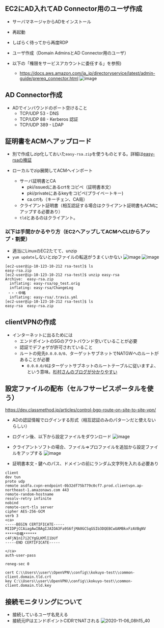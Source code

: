 
## EC2にAD入れてAD Connector用のユーザ作成
- サーバマネージャからADをインストール
- 再起動
- しばらく待ってから再度RDP
- ユーザ作成（Domain AdminsとAD Connector用のユーザ）

- 以下の「権限をサービスアカウントに委任する」を参照)
  - https://docs.aws.amazon.com/ja_jp/directoryservice/latest/admin-guide/prereq_connector.html
![image](https://user-images.githubusercontent.com/60077121/98249118-3b588580-1fb9-11eb-8c5b-30419ef01cfd.png)

## AD Connector作成
- ADでインバウンドのポート空けること
  - TCP/UDP 53 - DNS
  - TCP/UDP 88 - Kerberos 認証
  - TCP/UDP 389 - LDAP

## 証明書をACMへアップロード
- 別で作成しzip化しておいた`easy-rsa.zip`を使うものとする。詳細は[easy-rsaの検証](https://github.com/murakami-dev/study-memo/blob/master/Network/ClientVPN/easy-rsa%E3%81%AE%E6%A4%9C%E8%A8%BC.md)

- ローカルでzip展開してACMへインポート
  - サーバ証明書とCA
    - pki/issuedにあるcrtをコピペ（証明書本文）
    - pki/privateにあるkeyをコピペ(プライベートキー)
    - ca.crtも（キーチェン、CA局）
  - クライアント証明書（相互認証する場合はクライアント証明書もACMにアップする必要あり）
  - `tld`とあるのはクライアント。

### 以下は手間かかるやり方（EC2へアップしてACMへCLIからアップ・割愛）
- 適当にLinuxのEC2たてて、unzip
- `yum update`しないとzipファイルの転送がうまくいかない
![image](https://user-images.githubusercontent.com/60077121/98253282-2b8f7000-1fbe-11eb-8775-06f4acd6bf14.png)
![image](https://user-images.githubusercontent.com/60077121/98253978-10713000-1fbf-11eb-9dab-dab88775cca1.png)


```
[ec2-user@ip-10-123-10-212 rsa-test]$ ls
easy-rsa.zip
[ec2-user@ip-10-123-10-212 rsa-test]$ unzip easy-rsa
Archive:  easy-rsa.zip
  inflating: easy-rsa/op_test.orig
  inflating: easy-rsa/ChangeLog
 ・・・中略
  inflating: easy-rsa/.travis.yml
[ec2-user@ip-10-123-10-212 rsa-test]$ ls
easy-rsa  easy-rsa.zip
```

## clientVPNの作成
- インターネットに出るためには
  - エンドポイントのSGのアウトバウンド空いていることが必要
  - 認証でデフォゲが許可されていること
  - ルートの宛先`0.0.0.0/0`、ターゲットサブネットでNATGWへのルートがあることが必要
    - `0.0.0.0/0`はターゲットサブネットのルートテーブルに従いますよ、という意味。[杉村さんのブログが分かりやすい](https://blog.serverworks.co.jp/tech/2019/06/10/awsclientvpn/)

## 設定ファイルの配布（セルフサービスポータルを使う）
https://dev.classmethod.jp/articles/control-bgp-route-on-site-to-site-vpn/

- ADの認証情報でログインする形式（相互認証のみのパターンだと使えないらしい）
- ログイン後、以下から設定ファイルをダウンロード
![image](https://user-images.githubusercontent.com/60077121/98258119-d3f40300-1fc3-11eb-8111-d650a899106c.png)

- クライアントソフトの場合、ファイル⇒プロファイルを追加から設定ファイルをアップする
![image](https://user-images.githubusercontent.com/60077121/98258340-19183500-1fc4-11eb-84f6-7841cadc7e88.png)

- 証明書本文・鍵へのパス、ドメインの前にランダム文字列を入れる必要あり
```
client
dev tun
proto udp
remote asdfa.cvpn-endpoint-0b32df75b779c0cf7.prod.clientvpn.ap-northeast-1.amazonaws.com 443
remote-random-hostname
resolv-retry infinite
nobind
remote-cert-tls server
cipher AES-256-GCM
verb 3
<ca>
-----BEGIN CERTIFICATE-----
MIIDPjCCAiagAwIBAgIJAIOA3Fa9S6fjMA0GCSqGSIb3DQEBCwUAMBkxFzAVBgNV
*****中略******
c4FjN1n17i2CYgGLKMlI1bUf
-----END CERTIFICATE-----

</ca>
auth-user-pass

reneg-sec 0

cert C:\\Users\\user\\OpenVPN\\config\\kokuyo-test\\common-client.domain.tld.crt
key C:\\Users\\user\\OpenVPN\\config\\kokuyo-test\\common-client.domain.tld.key
```
## 接続モニタリングについて
- 接続しているユーザ名見える
- 接続元IPはエンドポイントCIDRでNATされる
![2020-11-06_08h15_40](https://user-images.githubusercontent.com/60077121/98307797-ff014580-2009-11eb-8d76-6128edd1b718.png)
